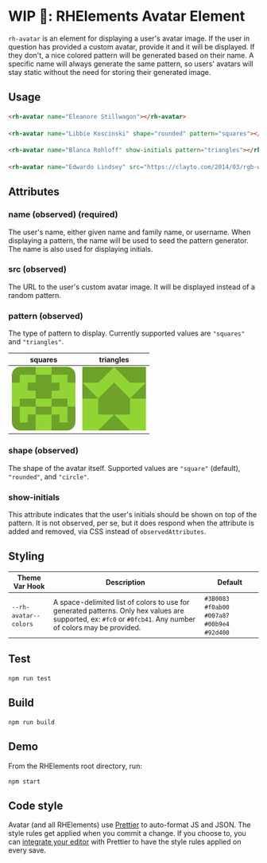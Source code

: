 # WIP 🐣: RHElements Avatar Element

`rh-avatar` is an element for displaying a user's avatar image.  If the user in question has provided a custom avatar, provide it and it will be displayed.  If they don't, a nice colored pattern will be generated based on their name.  A specific name will always generate the same pattern, so users' avatars will stay static without the need for storing their generated image.


## Usage

```html
<rh-avatar name="Eleanore Stillwagon"></rh-avatar>

<rh-avatar name="Libbie Koscinski" shape="rounded" pattern="squares"></rh-avatar>

<rh-avatar name="Blanca Rohloff" show-initials pattern="triangles"></rh-avatar>

<rh-avatar name="Edwardo Lindsey" src="https://clayto.com/2014/03/rgb-webgl-color-cube/colorcube.jpg"></rh-avatar>
```

## Attributes

### name (observed) (required)

The user's name, either given name and family name, or username.  When displaying a pattern, the name will be used to seed the pattern generator.  The name is also used for displaying initials.

### src (observed)

The URL to the user's custom avatar image.  It will be displayed instead of a random pattern.

### pattern (observed)

The type of pattern to display.  Currently supported values are `"squares"` and `"triangles"`.

| squares | triangles |
| --- | --- |
| ![squares image](squares.png) | ![triangles image](triangles.png) |

### shape (observed)

The shape of the avatar itself.  Supported values are `"square"` (default), `"rounded"`, and `"circle"`.

### show-initials

This attribute indicates that the user's initials should be shown on top of the pattern.  It is not observed, per se, but it does respond when the attribute is added and removed, via CSS instead of `observedAttributes`.

## Styling

| Theme Var Hook | Description | Default |
| -------------- | ----------- | ------- |
| `--rh-avatar--colors` | A space-delimited list of colors to use for generated patterns.  Only hex values are supported, ex: `#fc0` or `#0fcb41`.  Any number of colors may be provided. | `#3B0083 #f0ab00 #007a87 #00b9e4 #92d400` |

## Test

    npm run test

## Build

    npm run build

## Demo

From the RHElements root directory, run:

    npm start

## Code style

Avatar (and all RHElements) use [Prettier][prettier] to auto-format JS and JSON. The style rules get applied when you commit a change. If you choose to, you can [integrate your editor][prettier-ed] with Prettier to have the style rules applied on every save.

[prettier]: https://github.com/prettier/prettier/
[prettier-ed]: https://prettier.io/docs/en/editors.html
[web-component-tester]: https://github.com/Polymer/web-component-tester


